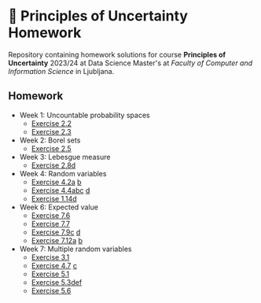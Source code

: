 # 🎲 Principles of Uncertainty Homework

Repository containing homework solutions for course **Principles of Uncertainty**
2023/24 at Data Science Master's at *Faculty of Computer and Information Science*
in Ljubljana.

## Homework

- Week 1: Uncountable probability spaces
  - [Exercise 2.2](week_1/2_2.md)
  - [Exercise 2.3](week_1/2_3.md)
- Week 2: Borel sets
  - [Exercise 2.5](week_2/2_5.md)
- Week 3: Lebesgue measure
  - [Exercise 2.8d](week_3/2_8.ipynb)
- Week 4: Random variables
  - [Exercise 4.2a](week_4/4_2a.ipynb) [b](week_4/4_2b.md)
  - [Exercise 4.4abc](week_4/4_4abc.md) [d](week_4/4_4d.ipynb)
  - [Exercise 1.14d](week_4/1_14d.ipynb)
- Week 6: Expected value
  - [Exercise 7.6](week_6/7_6.md)
  - [Exercise 7.7](week_6/7_7.md)
  - [Exercise 7.9c](week_6/7_9c.md) [d](week_6/7_9d.ipynb)
  - [Exercise 7.12a](week_6/7_12a.ipynb) [b](week_6/7_12b.md)
- Week 7: Multiple random variables
  - [Exercise 3.1](week_7/3_1.md)
  - [Exercise 4.7](week_7/4_7_ab.md) [c](week_7/4_7c.ipynb)
  - [Exercise 5.1](week_7/5_1.ipynb)
  - [Exercise 5.3def](week_7/5_3def.ipynb)
  - [Exercise 5.6](week_7/5_6.md)
